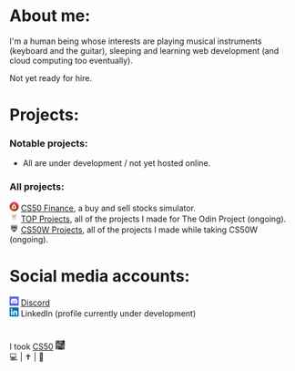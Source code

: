 # About me:
  
I'm a human being whose interests are playing musical instruments (keyboard and the guitar), sleeping and learning web development (and cloud computing too eventually).  

Not yet ready for hire.
  
# Projects:
  
### Notable projects:
* All are under development / not yet hosted online.  

### All projects:
![finance logo](https://github.com/AncientSoup/AncientSoup/blob/main/finance.png) [CS50 Finance](https://github.com/AncientSoup/cs50_finance), a buy and sell stocks simulator.  
![odinProject logo](https://github.com/AncientSoup/AncientSoup/blob/main/odin_project.png) [TOP Projects](https://github.com/AncientSoup/TOP-Projects), all of the projects I made for The Odin Project (ongoing).  
![harvardES logo](https://github.com/AncientSoup/AncientSoup/blob/main/cs50w.png) [CS50W Projects](https://github.com/AncientSoup/CS50W-Projects), all of the projects I made while taking CS50W (ongoing).  
  
# Social media accounts:
![discord logo](https://github.com/AncientSoup/AncientSoup/blob/main/discord.png) [Discord](https://discord.com/users/704914462238310450)  
![linkedin logo](https://github.com/AncientSoup/AncientSoup/blob/main/linkedin.png) LinkedIn (profile currently under development)
#  
I took [CS50](https://cs50.harvard.edu/) ![cs50 logo](https://github.com/AncientSoup/AncientSoup/blob/main/favicon-16x16.png)  
💻 | ✝ | 🎸
